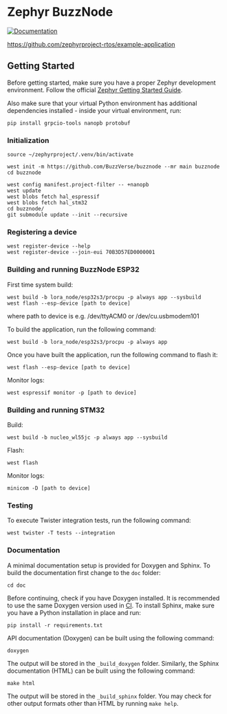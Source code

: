 # Zephyr BuzzNode

<a href="https://zephyrproject-rtos.github.io/example-application">
  <img alt="Documentation" src="https://img.shields.io/badge/documentation-3D578C?logo=sphinx&logoColor=white">
</a>

https://github.com/zephyrproject-rtos/example-application

## Getting Started

Before getting started, make sure you have a proper Zephyr development
environment. Follow the official
[Zephyr Getting Started Guide](https://docs.zephyrproject.org/latest/getting_started/index.html).

Also make sure that your virtual Python environment has additional dependencies installed - inside your virtual environment, run:
```shell
pip install grpcio-tools nanopb protobuf
```

### Initialization

```shell
source ~/zephyrproject/.venv/bin/activate

west init -m https://github.com/BuzzVerse/buzznode --mr main buzznode
cd buzznode

west config manifest.project-filter -- +nanopb
west update
west blobs fetch hal_espressif
west blobs fetch hal_stm32
cd buzznode/
git submodule update --init --recursive
```

### Registering a device

```shell
west register-device --help
west register-device --join-eui 70B3D57ED0000001
```

### Building and running BuzzNode ESP32

First time system build:
```shell
west build -b lora_node/esp32s3/procpu -p always app --sysbuild
west flash --esp-device [path to device]
```
where path to device is e.g. /dev/ttyACM0 or /dev/cu.usbmodem101

To build the application, run the following command:
```shell
west build -b lora_node/esp32s3/procpu -p always app
```

Once you have built the application, run the following command to flash it:
```shell
west flash --esp-device [path to device]
```

Monitor logs:
```shell
west espressif monitor -p [path to device]
```

### Building and running STM32
Build:
```shell
west build -b nucleo_wl55jc -p always app --sysbuild
```

Flash:
```shell
west flash
```

Monitor logs:
```shell
minicom -D [path to device]
```

### Testing

To execute Twister integration tests, run the following command:

```shell
west twister -T tests --integration
```

### Documentation

A minimal documentation setup is provided for Doxygen and Sphinx. To build the
documentation first change to the ``doc`` folder:

```shell
cd doc
```

Before continuing, check if you have Doxygen installed. It is recommended to
use the same Doxygen version used in [CI](.github/workflows/docs.yml). To
install Sphinx, make sure you have a Python installation in place and run:

```shell
pip install -r requirements.txt
```

API documentation (Doxygen) can be built using the following command:

```shell
doxygen
```

The output will be stored in the ``_build_doxygen`` folder. Similarly, the
Sphinx documentation (HTML) can be built using the following command:

```shell
make html
```

The output will be stored in the ``_build_sphinx`` folder. You may check for other output formats other than HTML by running ``make help``.
